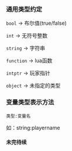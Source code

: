 ### 通用类型约定

```bool``` -> 布尔值(true/false)

```int``` -> 无符号整数

```string``` -> 字符串

```function``` -> lua函数

```intptr``` -> 玩家指针

```object``` -> 未指定的类型

### 变量类型表示方法

```类型:变量名```

如：string:playername

#### 未完待续